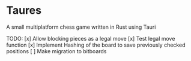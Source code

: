 # Taures
A small multiplatform chess game written in Rust using Tauri

TODO:
[x] Allow blocking pieces as a legal move
[x] Test legal move function
[x] Implement Hashing of the board to save previously checked positions
[ ] Make migration to bitboards
